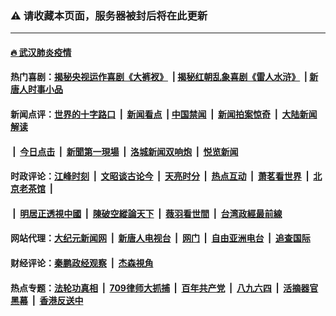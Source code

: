 ### ⚠️ 请收藏本页面，服务器被封后将在此更新

---

#### [🔥 武汉肺炎疫情](http://164.90.153.72:10000/videos/corona/)

#### 热门喜剧：[揭秘央视运作喜剧《大裤衩》](http://164.90.153.72:10000/videos/res/big-shorts/) &nbsp;|&nbsp;[揭秘红朝乱象喜剧《雷人水浒》](http://164.90.153.72:10000/videos/res/OutlawsOfMarsh/) &nbsp;|&nbsp;[新唐人时事小品](http://164.90.153.72:10000/videos/res/comedy/)

#### 新闻点评：[世界的十字路口](http://164.90.153.72/tanghao/) &nbsp;|&nbsp; [新闻看点](http://164.90.153.72/news-insight/) &nbsp;|&nbsp;[中国禁闻](http://164.90.153.72/ntdtv-news/) &nbsp;|&nbsp; [新闻拍案惊奇](http://164.90.153.72/dayu/) &nbsp;|&nbsp; [大陆新闻解读](http://164.90.153.72/ntdtv-comedy/)
####   &nbsp;|&nbsp;  [今日点击](http://164.90.153.72/news-click/)  &nbsp;|&nbsp; [新聞第一現場](http://164.90.153.72/primary-scene/) &nbsp;|&nbsp; [洛城新闻双响炮](http://164.90.153.72/la-news/) &nbsp;|&nbsp; [悦览新闻](http://164.90.153.72/dingyue/)

#### 时政评论：[江峰时刻](http://164.90.153.72/today-in-history/) &nbsp;|&nbsp; [文昭谈古论今](http://164.90.153.72/wenzhao/) &nbsp;|&nbsp; [天亮时分](http://164.90.153.72/tianliang/) &nbsp;|&nbsp; [热点互动](http://164.90.153.72/ntdtv-rdhd/) &nbsp;|&nbsp; [萧茗看世界](http://164.90.153.72/simonegao/) &nbsp;|&nbsp; [北京老茶馆](http://164.90.153.72/teahouse/)  &nbsp;|&nbsp;  
####   &nbsp;|&nbsp;  [明居正透視中國](http://164.90.153.72/decoding-china/)  &nbsp;|&nbsp; [陳破空縱論天下](http://164.90.153.72/pokong/)  &nbsp;|&nbsp; [薇羽看世間](http://164.90.153.72/weiyu/)  &nbsp;|&nbsp; [台湾政經最前線](http://164.90.153.72/taiwan/)   

#### 网站代理：[大纪元新闻网](http://164.90.153.72:10080/gb/) &nbsp;|&nbsp; [新唐人电视台](http://164.90.153.72:8808/gb/) &nbsp;|&nbsp; [网门](http://164.90.153.72:11000/) &nbsp;|&nbsp; [自由亚洲电台](http://164.90.153.72:9800/mandarin/) &nbsp;|&nbsp; [追查国际](http://164.90.153.72:10010/)

#### 财经评论：[秦鹏政经观察](http://164.90.153.72/qinpeng/) &nbsp;|&nbsp; [杰森視角 ](http://164.90.153.72/jason/)

#### 热点专题：[法轮功真相](http://164.90.153.72:10000/videos/truth.html) &nbsp;|&nbsp; [709律师大抓捕](http://164.90.153.72:10000/videos/709/) &nbsp;|&nbsp; [百年共产党](http://164.90.153.72:10000/videos/ccp.html) &nbsp;|&nbsp; [八九六四](http://164.90.153.72:10000/videos/88/)  &nbsp;|&nbsp; [活摘器官黑幕](http://164.90.153.72:10000/videos/res/Organs/)  &nbsp;|&nbsp; [香港反送中](http://164.90.153.72:10000/videos/res/hk/) 

<img src='http://gfw-breaker.win/link6.md' width='0px' height='0px'/>
